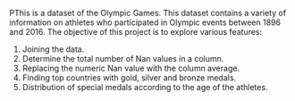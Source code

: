 PThis is a dataset of the Olympic Games. This dataset contains a variety of information on athletes who participated in Olympic events between 1896 and 2016. The objective of this project is to explore various features:
1. Joining the data.
2. Determine the total number of Nan values in a column.
3. Replacing the numeric Nan value with the column average.
4. Finding top countries with gold, silver and bronze medals.
5. Distribution of special medals according to the age of the athletes.
